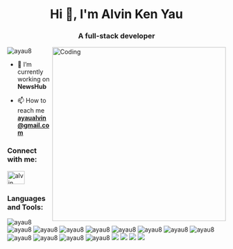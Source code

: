 <h1 align="center">Hi 👋, I'm Alvin Ken Yau</h1>
<h3 align="center">A full-stack developer</h3>
<img align="right" alt="Coding" width="400" src="https://media.tenor.com/NOYF3f82b_gAAAAC/programmer.gif">

<p align="left"> <img src="https://komarev.com/ghpvc/?username=ayau8&label=Profile%20views&color=0e75b6&style=flat" alt="ayau8" /> </p>
 

- 🔭 I’m currently working on **NewsHub**

- 📫 How to reach me **ayaualvin@gmail.com**

<h3 align="left">Connect with me:</h3>
<p align="left">
<a href="https://linkedin.com/in/alvin yau" target="blank"><img align="center" src="https://raw.githubusercontent.com/rahuldkjain/github-profile-readme-generator/master/src/images/icons/Social/linked-in-alt.svg" alt="alvin yau" height="30" width="40" /></a>
</p>

<h3 align="left">Languages and Tools:</h3>
<p>
  <img src="https://img.shields.io/badge/JavaScript-F7DF1E?style=for-the-badge&logo=javascript&logoColor=black" alt="ayau8" />
  <img src="https://img.shields.io/badge/HTML5-E34F26?style=for-the-badge&logo=html5&logoColor=white" alt="ayau8" />
  <img src="https://img.shields.io/badge/CSS3-1572B6?style=for-the-badge&logo=css3&logoColor=white" alt="ayau8" />
  <img src="https://img.shields.io/badge/TypeScript-007ACC?style=for-the-badge&logo=typescript&logoColor=white" alt="ayau8" />
  <img src="https://img.shields.io/badge/Ruby-CC342D?style=for-the-badge&logo=ruby&logoColor=white" alt="ayau8" />
  <img src="https://img.shields.io/badge/React-20232A?style=for-the-badge&logo=react&logoColor=61DAFB" alt="ayau8" />
  <img src="https://img.shields.io/badge/styled--components-DB7093?style=for-the-badge&logo=styled-components&logoColor=white" alt="ayau8" />
  <img src="https://img.shields.io/badge/React_Router-CA4245?style=for-the-badge&logo=react-router&logoColor=white" alt="ayau8" />
  <img src="https://img.shields.io/badge/Ruby_on_Rails-CC0000?style=for-the-badge&logo=ruby-on-rails&logoColor=white" alt="ayau8" />
  <img src="https://img.shields.io/badge/PostgreSQL-316192?style=for-the-badge&logo=postgresql&logoColor=white" alt="ayau8" />
  <img src="https://img.shields.io/badge/MongoDB-4EA94B?style=for-the-badge&logo=mongodb&logoColor=white" alt="ayau8" />
  <img src="https://img.shields.io/badge/Visual_Studio_Code-0078D4?style=for-the-badge&logo=visual%20studio%20code&logoColor=white" alt="ayau8" />
  <img src="https://img.shields.io/badge/GIT-E44C30?style=for-the-badge&logo=git&logoColor=white" alt="ayau8" />
  <img src="https://img.shields.io/badge/next.js-000000?style=for-the-badge&logo=nextdotjs&logoColor=white" />
  <img src="https://img.shields.io/badge/firebase-ffca28?style=for-the-badge&logo=firebase&logoColor=black" />
  <img src="https://img.shields.io/badge/Material%20UI-007FFF?style=for-the-badge&logo=mui&logoColor=white" />
  <img src="https://img.shields.io/badge/nestjs-%23E0234E.svg?style=for-the-badge&logo=nestjs&logoColor=white" />
</p>
